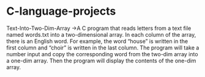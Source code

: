 # C-language-projects




Text-Into-Two-Dim-Array
->A C program that reads letters from a text file named words.txt into a two-dimensional array. In each column of the array, there is an English word. For example, the word “house” is written in the first column and “choir” is written in the last column. The program will take a number input and copy the corresponding word from the two-dim array into a one-dim array. Then the program will display the contents of the one-dim array.
